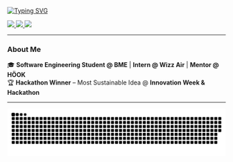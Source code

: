 <!-- Header -->
[![Typing SVG](https://readme-typing-svg.demolab.com?font=Brandbe+Sans+Serif+&weight=800&size=35&duration=3000&pause=500&color=30A14E&multiline=true&width=650&height=140&lines=%24+whoami;Muhammad+Ibrahim+Shoeb)](https://git.io/typing-svg)

<!-- Social Links -->
<!-- Social Links -->
<p align="left">
  <a href="https://your-portfolio.com">
    <img src="https://img.shields.io/badge/-🌍-30A14E?style=flat&logo=google-earth&logoColor=white">
  </a>
  <a href="https://www.linkedin.com/in/muhamshoeb/">
    <img src="https://img.shields.io/badge/-🔗-30A14E?style=flat&logo=linkedin&logoColor=white">
  </a>
  <a href="mailto:your-email@gmail.com">
    <img src="https://img.shields.io/badge/-✉️-30A14E?style=flat&logo=gmail&logoColor=white">
  </a>
</p>


---
### **About Me**
🎓 **Software Engineering Student @ BME** | **Intern @ Wizz Air** | **Mentor @ HÖOK**   
🏆 **Hackathon Winner** – Most Sustainable Idea @ **Innovation Week & Hackathon**  

---

<!-- GitHub Snake -->
<picture>
  <source media="(prefers-color-scheme: dark)" srcset="https://raw.githubusercontent.com/ibrahimify/ibrahimify/output/github-snake-dark.svg" />
  <source media="(prefers-color-scheme: light)" srcset="https://raw.githubusercontent.com/ibrahimify/ibrahimify/output/github-snake.svg" />
  <img alt="github-snake" src="https://raw.githubusercontent.com/ibrahimify/ibrahimify/output/github-snake.svg" />
</picture>
